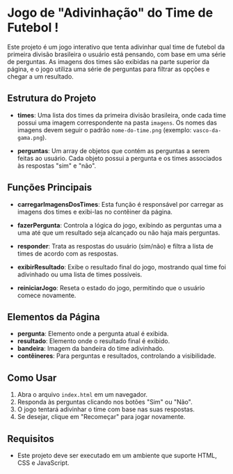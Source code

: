 # Jogo de "Adivinhação" do Time de Futebol !

Este projeto é um jogo interativo que tenta adivinhar qual time de futebol da primeira divisão brasileira o usuário está pensando, com base em uma série de perguntas. As imagens dos times são exibidas na parte superior da página, e o jogo utiliza uma série de perguntas para filtrar as opções e chegar a um resultado.

## Estrutura do Projeto

- **times**: Uma lista dos times da primeira divisão brasileira, onde cada time possui uma imagem correspondente na pasta `imagens`. Os nomes das imagens devem seguir o padrão `nome-do-time.png` (exemplo: `vasco-da-gama.png`).

- **perguntas**: Um array de objetos que contém as perguntas a serem feitas ao usuário. Cada objeto possui a pergunta e os times associados às respostas "sim" e "não".

## Funções Principais

- **carregarImagensDosTimes**: Esta função é responsável por carregar as imagens dos times e exibi-las no contêiner da página.

- **fazerPergunta**: Controla a lógica do jogo, exibindo as perguntas uma a uma até que um resultado seja alcançado ou não haja mais perguntas.

- **responder**: Trata as respostas do usuário (sim/não) e filtra a lista de times de acordo com as respostas.

- **exibirResultado**: Exibe o resultado final do jogo, mostrando qual time foi adivinhado ou uma lista de times possíveis.

- **reiniciarJogo**: Reseta o estado do jogo, permitindo que o usuário comece novamente.

## Elementos da Página

- **pergunta**: Elemento onde a pergunta atual é exibida.
- **resultado**: Elemento onde o resultado final é exibido.
- **bandeira**: Imagem da bandeira do time adivinhado.
- **contêineres**: Para perguntas e resultados, controlando a visibilidade.

## Como Usar

1. Abra o arquivo `index.html` em um navegador.
2. Responda às perguntas clicando nos botões "Sim" ou "Não".
3. O jogo tentará adivinhar o time com base nas suas respostas.
4. Se desejar, clique em "Recomeçar" para jogar novamente.

## Requisitos

- Este projeto deve ser executado em um ambiente que suporte HTML, CSS e JavaScript.
